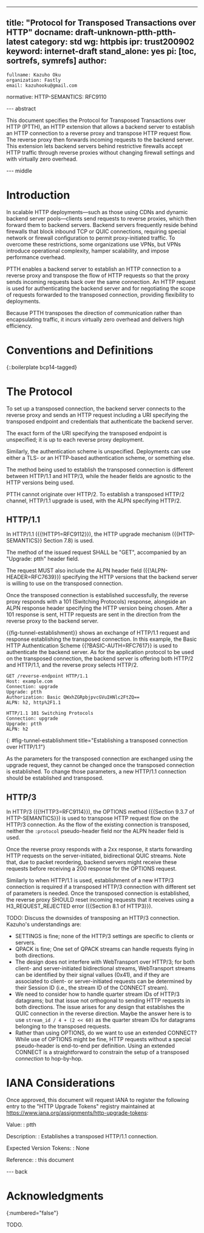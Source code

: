 ---
title: "Protocol for Transposed Transactions over HTTP"
docname: draft-unknown-ptth-ptth-latest
category: std
wg: httpbis
ipr: trust200902
keyword: internet-draft
stand_alone: yes
pi: [toc, sortrefs, symrefs]
author:
 -
    fullname: Kazuho Oku
    organization: Fastly
    email: kazuhooku@gmail.com
normative:
  HTTP-SEMANTICS: RFC9110

--- abstract

This document specifies the Protocol for Transposed Transactions over HTTP
(PTTH), an HTTP extension that allows a backend server to establish an HTTP
connection to a reverse proxy and transpose HTTP request flow. The reverse
proxy then forwards incoming requests to the backend server. This extension
lets backend servers behind restrictive firewalls accept HTTP traffic through
reverse proxies without changing firewall settings and with virtually zero
overhead.


--- middle

# Introduction

In scalable HTTP deployments—such as those using CDNs and dynamic backend server
pools—clients send requests to reverse proxies, which then forward them to
backend servers. Backend servers frequently reside behind firewalls that block
inbound TCP or QUIC connections, requiring special network or firewall
configuration to permit proxy-initiated traffic. To overcome these restrictions,
some organizations use VPNs, but VPNs introduce operational complexity, hamper
scalability, and impose performance overhead.

PTTH enables a backend server to establish an HTTP connection to a reverse proxy
and transpose the flow of HTTP requests so that the proxy sends incoming
requests back over the same connection. An HTTP request is used for
authenticating the backend server and for negotiating the scope of requests
forwarded to the transposed connection, providing flexibility to deployments.

Because PTTH transposes the direction of communication rather than
encapsulating traffic, it incurs virtually zero overhead and delivers high
efficiency.


# Conventions and Definitions

{::boilerplate bcp14-tagged}


# The Protocol

To set up a transposed connection, the backend server connects to the reverse
proxy and sends an HTTP request including a URI specifying the transposed
endpoint and credentials that authenticate the backend server.

The exact form of the URI specifying the transposed endpoint is unspecified; it
is up to each reverse proxy deployment.

Similarly, the authentication scheme is unspecified. Deployments can use either
a TLS- or an HTTP-based authentication scheme, or something else.

The method being used to establish the transposed connection is different
between HTTP/1.1 and HTTP/3, while the header fields are agnostic to the HTTP
versions being used.

PTTH cannot originate over HTTP/2. To establish a transposed HTTP/2 channel,
HTTP/1.1 upgrade is used, with the ALPN specifying HTTP/2.


## HTTP/1.1

In HTTP/1.1 ({{!HTTP1=RFC9112}}), the HTTP upgrade mechanism
({{HTTP-SEMANTICS}} Section 7.8) is used.

The method of the issued request SHALL be "GET", accompanied by an
"Upgrade: ptth" header field.

The request MUST also include the ALPN header field ({{!ALPN-HEADER=RFC7639}})
specifying the HTTP versions that the backend server is willing to use on the
transposed connection.

Once the transposed connection is established successfully, the reverse proxy
responds with a 101 (Switching Protocols) response, alongside an ALPN response
header specifying the HTTP version being chosen. After a 101 response is sent,
HTTP requests are sent in the direction from the reverse proxy to the backend
server.

{{fig-tunnel-establishment}} shows an exchange of HTTP/1.1 request and response
establishing the transposed connection. In this example, the Basic HTTP
Authentication Scheme {{?BASIC-AUTH=RFC7617}} is used to authenticate the
backend server. As for the application protocol to be used on the transposed
connection, the backend server is offering both HTTP/2 and HTTP/1.1, and the
reverse proxy selects HTTP/2.

~~~
GET /reverse-endpoint HTTP/1.1
Host: example.com
Connection: upgrade
Upgrade: ptth
Authorization: Basic QWxhZGRpbjpvcGVuIHNlc2FtZQ==
ALPN: h2, http%2F1.1

HTTP/1.1 101 Switching Protocols
Connection: upgrade
Upgrade: ptth
ALPN: h2

~~~
{: #fig-tunnel-establishment title="Establishing a transposed connection over HTTP/1.1"}

As the parameters for the transposed connection are exchanged using the upgrade
request, they cannot be changed once the transposed connection is established.
To change those parameters, a new HTTP/1.1 connection should be established and
transposed.


## HTTP/3

In HTTP/3 ({{!HTTP3=RFC9114}}), the OPTIONS method
({{Section 9.3.7 of HTTP-SEMANTICS}}) is used to transpose HTTP request flow on
the HTTP/3 connection. As the flow of the existing connection is transposed,
neither the `:protocol` pseudo-header field nor the ALPN header field is used.

Once the reverse proxy responds with a 2xx response, it starts forwarding HTTP
requests on the server-initiated, bidirectional QUIC streams. Note that, due to
packet reordering, backend servers might receive these requests before receiving
a 200 response for the OPTIONS request.

Similarly to when HTTP/1.1 is used, establishment of a new HTTP/3 connection is
required if a transposed HTTP/3 connection with different set of parameters is
needed. Once the transposed connection is established, the reverse proxy SHOULD
reset incoming requests that it receives using a H3_REQUEST_REJECTED error
({{Section 8.1 of HTTP3}}).

TODO: Discuss the downsides of transposing an HTTP/3 connection. Kazuho's
understandings are:
* SETTINGS is fine; none of the HTTP/3 settings are specific to clients or
  servers.
* QPACK is fine; One set of QPACK streams can handle requests flying in both
  directions.
* The design does not interfere with WebTransport over HTTP/3; for both client-
  and server-initiated bidirectional streams, WebTransport streams can be
  identified by their signal vallues (0x41), and if they are associated to
  client- or server-initiated requests can be determined by their Session ID
  (i.e., the stream ID of the CONNECT stream).
* We need to consider how to handle quarter stream IDs of HTTP/3 datagrams;
  but that issue not orthogonal to sending HTTP requests in both directions.
  The issue arises for any design that establishes the QUIC connection in the
  reverse direction. Maybe the answer here is to use
  `stream_id / 4 + (2 << 60)` as the quarter stream IDs for datagrams
  belonging to the transposed requests.
* Rather than using OPTIONS, do we want to use an extended CONNECT? While
  use of OPTIONS might be fine, HTTP requests without a special pseudo-header
  is end-to-end per definition. Using an extended CONNECT is a straightforward
  to constrain the setup of a transposed _connection_ to hop-by-hop.


# IANA Considerations

Once approved, this document will request IANA to register the following entry
to the "HTTP Upgrade Tokens" registry maintained at
<https://www.iana.org/assignments/http-upgrade-tokens>:

Value:
: ptth

Description:
: Establishes a transposed HTTP/1.1 connection.

Expected Version Tokens:
: None

Reference:
: this document


--- back

# Acknowledgments
{:numbered="false"}

TODO.
